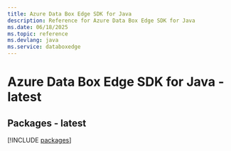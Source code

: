 ```yaml
---
title: Azure Data Box Edge SDK for Java
description: Reference for Azure Data Box Edge SDK for Java
ms.date: 06/18/2025
ms.topic: reference
ms.devlang: java
ms.service: databoxedge
---
```

# Azure Data Box Edge SDK for Java - latest
## Packages - latest
[!INCLUDE [packages](data-box-edge-index.md)]